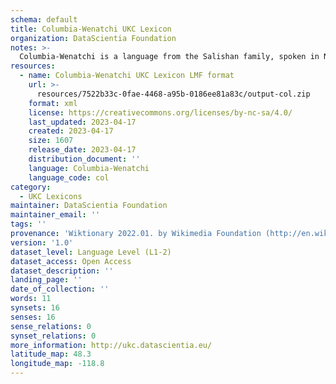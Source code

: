 ```yaml
---
schema: default
title: Columbia-Wenatchi UKC Lexicon
organization: DataScientia Foundation
notes: >-
  Columbia-Wenatchi is a language from the Salishan family, spoken in North America. The UKC Lexicon of Columbia-Wenatchi is represented as a lexico-semantic network. It consists of words, word senses, synsets, as well as sense-level and synset-level relationships.
resources:
  - name: Columbia-Wenatchi UKC Lexicon LMF format
    url: >-
      resources/7522b33c-0fae-4468-a95b-0186ee81a83c/output-col.zip
    format: xml
    license: https://creativecommons.org/licenses/by-nc-sa/4.0/
    last_updated: 2023-04-17
    created: 2023-04-17
    size: 1607
    release_date: 2023-04-17
    distribution_document: ''
    language: Columbia-Wenatchi
    language_code: col
category:
  - UKC Lexicons
maintainer: DataScientia Foundation
maintainer_email: ''
tags: ''
provenance: 'Wiktionary 2022.01. by Wikimedia Foundation (http://en.wiktionary.org); CogNet 2.1 by Khuyagbaatar Batsuren, National University of Mongolia (http://cognet.ukc.disi.unitn.it); Native Languages of the Americas 2021.11. by Laura Redish and Orrin Lewis (http://www.native-languages.org); Princeton WordNet 2.1 by Princeton University (https://wordnet.princeton.edu)'
version: '1.0'
dataset_level: Language Level (L1-2)
dataset_access: Open Access
dataset_description: ''
landing_page: ''
date_of_collection: ''
words: 11
synsets: 16
senses: 16
sense_relations: 0
synset_relations: 0
more_information: http://ukc.datascientia.eu/
latitude_map: 48.3
longitude_map: -118.8
---
```


